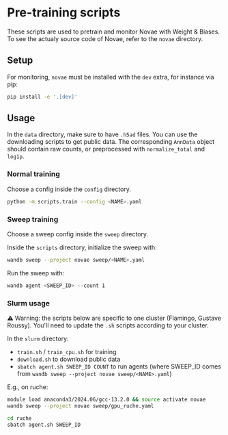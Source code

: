 # Pre-training scripts

These scripts are used to pretrain and monitor Novae with Weight & Biases. To see the actualy source code of Novae, refer to the `novae` directory.

## Setup

For monitoring, `novae` must be installed with the `dev` extra, for instance via pip:

```sh
pip install -e '.[dev]'
```

## Usage

In the `data` directory, make sure to have `.h5ad` files. You can use the downloading scripts to get public data.
The corresponding `AnnData` object should contain raw counts, or preprocessed with `normalize_total` and `log1p`.

### Normal training

Choose a config inside the `config` directory.

```sh
python -m scripts.train --config <NAME>.yaml
```

### Sweep training

Choose a sweep config inside the `sweep` directory.

Inside the `scripts` directory, initialize the sweep with:
```sh
wandb sweep --project novae sweep/<NAME>.yaml
```

Run the sweep with:
```sh
wandb agent <SWEEP_ID> --count 1
```

### Slurm usage

⚠️ Warning: the scripts below are specific to one cluster (Flamingo, Gustave Roussy). You'll need to update the `.sh` scripts according to your cluster.

In the `slurm` directory:
- `train.sh` / `train_cpu.sh` for training
- `download.sh` to download public data
- `sbatch agent.sh SWEEP_ID COUNT` to run agents (where SWEEP_ID comes from `wandb sweep --project novae sweep/<NAME>.yaml`)

E.g., on ruche:
```sh
module load anaconda3/2024.06/gcc-13.2.0 && source activate novae
wandb sweep --project novae sweep/gpu_ruche.yaml

cd ruche
sbatch agent.sh SWEEP_ID
```
